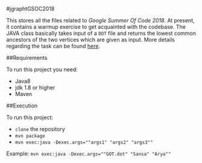 #jgraphtGSOC2018

This stores all the files related to *Google Summer Of Code 2018*. At present, it contains a warmup exercise to get acquainted with the codebase. The JAVA class basically takes input of a `DOT` file and returns the lowest common ancestors of the two vertices which are given as input. More details regarding the task can be found [here](https://github.com/jgrapht/jgrapht/wiki/GSOC-2018-Warmup).

##Requirements

To run this project you need:
* Java8
* jdk 1.8 or higher
* Maven

##Execution

To run this project:
* `clone` the repository 
* `mvn package`
* `mvn exec:java -Dexec.args=""args1" "args2" "args3""`

Example: `mvn exec:java -Dexec.args=""GOT.dot" "Sansa" "Arya""`